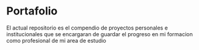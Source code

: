 # Portafolio
El actual repositorio es el compendio de proyectos personales e institucionales que se encargaran de guardar el progreso en mi formacion como profesional de mi area de estudio
